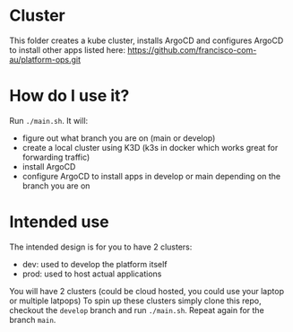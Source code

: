 # Cluster

This folder creates a kube cluster, installs ArgoCD and configures ArgoCD to install other apps listed here: https://github.com/francisco-com-au/platform-ops.git

# How do I use it?
Run `./main.sh`. It will:
- figure out what branch you are on (main or develop)
- create a local cluster using K3D (k3s in docker which works great for forwarding traffic)
- install ArgoCD
- configure ArgoCD to install apps in develop or main depending on the branch you are on

# Intended use
The intended design is for you to have 2 clusters:
- dev: used to develop the platform itself
- prod: used to host actual applications

You will have 2 clusters (could be cloud hosted, you could use your laptop or multiple latpops)
To spin up these clusters simply clone this repo, checkout the `develop` branch and run `./main.sh`. Repeat again for the branch `main`.
